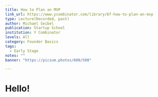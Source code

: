 ```yaml
---
title: How to Plan an MVP
link_url: https://www.ycombinator.com/library/6f-how-to-plan-an-mvp
type: Lecture(Recorded, past)
author: Michael Seibel
publication: Startup School
institution: Y Combinator
levels: All
category: Founder Basics
tags:
  - Early Stage
notes: ""
banner: "https://picsum.photos/600/500"

---
```


# Hello!
